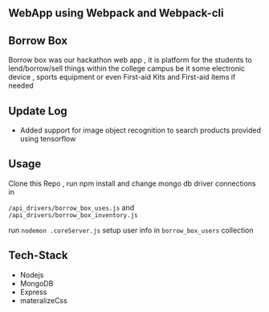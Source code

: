 ## WebApp using Webpack  and Webpack-cli
## Borrow Box
Borrow box was our hackathon web app , it is platform for the students to lend/borrow/sell things within the college campus be it some electronic device , sports equipment or even First-aid Kits and First-aid items if needed
## Update Log
 - Added support for image object recognition to search products provided using tensorflow

## Usage

Clone this Repo ,
run npm install and change mongo db driver connections in 

  `/api_drivers/borrow_box_uses.js` and `/api_drivers/borrow_box_inventory.js `

run `nodemon .coreServer.js`
setup user info in `borrow_box_users` collection
## Tech-Stack

 - Nodejs
 - MongoDB
 - Express
 - materalizeCss

